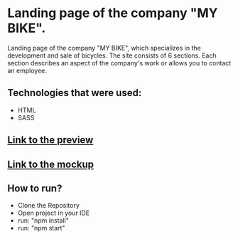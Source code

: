 # Landing page of the company "MY BIKE".
Landing page of the company "MY BIKE", which specializes in the development and sale of bicycles. The site consists of 6 sections. Each section describes an aspect of the company's work or allows you to contact an employee.

## Technologies that were used:
  - HTML
  - SASS

## [Link to the preview](https://VazilX.github.io/MY_BIKE_landing_portfolio/)

## [Link to the mockup](https://www.figma.com/design/NZQAIydtHo5QkINyGLHNcq/BIKE-New-Version?node-id=0-1&t=j8yd0HtyVqzAxjpc-0)

## How to run?
  - Clone the Repository
  - Open project in your IDE
  - run: "npm install"
  - run: "npm start"
